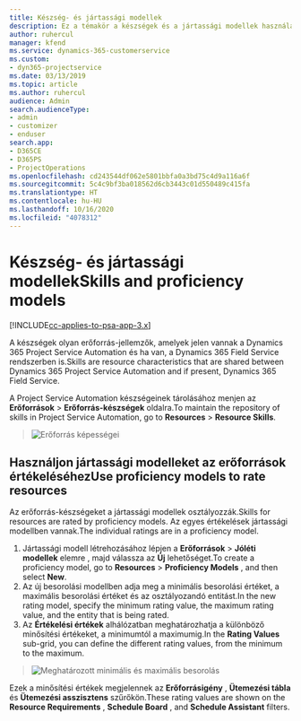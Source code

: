 ```yaml
---
title: Készség- és jártassági modellek
description: Ez a témakör a készségek és a jártassági modellek használatáról nyújt információkat.
author: ruhercul
manager: kfend
ms.service: dynamics-365-customerservice
ms.custom:
- dyn365-projectservice
ms.date: 03/13/2019
ms.topic: article
ms.author: ruhercul
audience: Admin
search.audienceType:
- admin
- customizer
- enduser
search.app:
- D365CE
- D365PS
- ProjectOperations
ms.openlocfilehash: cd243544df062e5801bbfa0a3bd75c4d9a116a6f
ms.sourcegitcommit: 5c4c9bf3ba018562d6cb3443c01d550489c415fa
ms.translationtype: HT
ms.contentlocale: hu-HU
ms.lasthandoff: 10/16/2020
ms.locfileid: "4078312"
---
```

# <a name="skills-and-proficiency-models"></a><span data-ttu-id="d4ee8-103">Készség- és jártassági modellek</span><span class="sxs-lookup"><span data-stu-id="d4ee8-103">Skills and proficiency models</span></span>

[!INCLUDE[cc-applies-to-psa-app-3.x](../includes/cc-applies-to-psa-app-3x.md)]

<span data-ttu-id="d4ee8-104">A készségek olyan erőforrás-jellemzők, amelyek jelen vannak a Dynamics 365 Project Service Automation és ha van, a Dynamics 365 Field Service rendszerben is.</span><span class="sxs-lookup"><span data-stu-id="d4ee8-104">Skills are resource characteristics that are shared between Dynamics 365 Project Service Automation and if present, Dynamics 365 Field Service.</span></span> 

<span data-ttu-id="d4ee8-105">A Project Service Automation készségeinek tárolásához menjen az **Erőforrások** \> **Erőforrás-készségek** oldalra.</span><span class="sxs-lookup"><span data-stu-id="d4ee8-105">To maintain the repository of skills in Project Service Automation, go to **Resources** \> **Resource Skills**.</span></span> 

> ![Erőforrás képességei](media/Resource-Management-image84.png)

## <a name="use-proficiency-models-to-rate-resources"></a><span data-ttu-id="d4ee8-107">Használjon jártassági modelleket az erőforrások értékeléséhez</span><span class="sxs-lookup"><span data-stu-id="d4ee8-107">Use proficiency models to rate resources</span></span>

<span data-ttu-id="d4ee8-108">Az erőforrás-készségeket a jártassági modellek osztályozzák.</span><span class="sxs-lookup"><span data-stu-id="d4ee8-108">Skills for resources are rated by proficiency models.</span></span> <span data-ttu-id="d4ee8-109">Az egyes értékelések jártassági modellben vannak.</span><span class="sxs-lookup"><span data-stu-id="d4ee8-109">The individual ratings are in a proficiency model.</span></span> 

1. <span data-ttu-id="d4ee8-110">Jártassági modell létrehozásához lépjen a **Erőforrások** \> **Jóléti modellek** elemre , majd válassza az **Új** lehetőséget.</span><span class="sxs-lookup"><span data-stu-id="d4ee8-110">To create a proficiency model, go to **Resources** \> **Proficiency Models** , and then select **New**.</span></span>
2. <span data-ttu-id="d4ee8-111">Az új besorolási modellben adja meg a minimális besorolási értéket, a maximális besorolási értéket és az osztályozandó entitást.</span><span class="sxs-lookup"><span data-stu-id="d4ee8-111">In the new rating model, specify the minimum rating value, the maximum rating value, and the entity that is being rated.</span></span>
3. <span data-ttu-id="d4ee8-112">Az **Értékelési értékek** alhálózatban meghatározhatja a különböző minősítési értékeket, a minimumtól a maximumig.</span><span class="sxs-lookup"><span data-stu-id="d4ee8-112">In the **Rating Values** sub-grid, you can define the different rating values, from the minimum to the maximum.</span></span>

> ![Meghatározott minimális és maximális besorolás](media/Resource-Management-image85.png)

<span data-ttu-id="d4ee8-114">Ezek a minősítési értékek megjelennek az **Erőforrásigény** , **Ütemezési tábla** és **Ütemezési asszisztens** szűrőkön.</span><span class="sxs-lookup"><span data-stu-id="d4ee8-114">These rating values are shown on the **Resource Requirements** , **Schedule Board** , and **Schedule Assistant** filters.</span></span>
